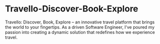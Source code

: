 # Travello-Discover-Book-Explore
Travello: Discover, Book, Explore – an innovative travel platform that brings the world to your fingertips. As a driven Software Engineer, I've poured my passion into creating a dynamic solution that redefines how we experience travel. 

